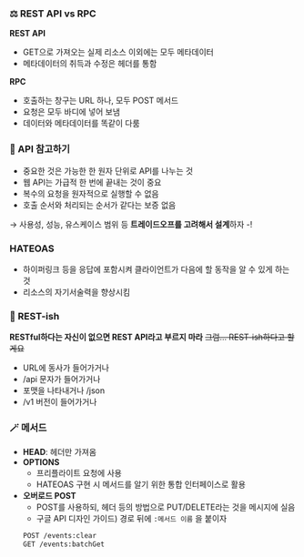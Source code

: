 ### ⚖️ REST API vs RPC

**REST API**

- GET으로 가져오는 실제 리소스 이외에는 모두 메타데이터
- 메타데이터의 취득과 수정은 헤더를 통함

**RPC**

- 호출하는 창구는 URL 하나, 모두 POST 메서드
- 요청은 모두 바디에 넣어 보냄
- 데이터와 메타데이터를 똑같이 다룸

### 🧩 API 참고하기

- 중요한 것은 가능한 한 원자 단위로 API를 나누는 것
- 웹 API는 가급적 한 번에 끝내는 것이 중요
- 복수의 요청을 원자적으로 실행할 수 없음
- 호출 순서와 처리되는 순서가 같다는 보증 없음

→ 사용성, 성능, 유스케이스 범위 등 **트레이드오프를 고려해서 설계**하자 -!

### HATEOAS

- 하이퍼링크 등을 응답에 포함시켜 클라이언트가 다음에 할 동작을 알 수 있게 하는 것
- 리소스의 자기서술력을 향상시킴

### 🤪 REST-ish

**RESTful하다는 자신이 없으면 REST API라고 부르지 마라** ~~그럼… REST-ish하다고 할게요~~

- URL에 동사가 들어가거나
- /api 문자가 들어가거나
- 포맷을 나타내거나 /json
- /v1 버전이 들어가거나

### 🪄 메서드

- **HEAD**: 헤더만 가져옴
- **OPTIONS**
    - 프리플라이트 요청에 사용
    - HATEOAS 구현 시 메서드를 알기 위한 통합 인터페이스로 활용
- **오버로드 POST**
    - POST를 사용하되, 헤더 등의 방법으로 PUT/DELETE라는 것을 메시지에 실음
    - 구글 API 디자인 가이드) 경로 뒤에 `:메서드 이름` 을 붙이자
  ```bash
  POST /events:clear
  GET /events:batchGet
  ```
